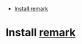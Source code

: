 <!-- prettier-ignore-start -->
<!-- remark-ignore-start -->
<!-- START doctoc generated TOC please keep comment here to allow auto update -->
<!-- DON'T EDIT THIS SECTION, INSTEAD RE-RUN doctoc TO UPDATE -->

- [Install remark](#install-remark)

<!-- END doctoc generated TOC please keep comment here to allow auto update -->
<!-- remark-ignore-end -->
<!-- prettier-ignore-end -->
<!-- Begin the documentation section -->
<!-- TODO: add another section here -->

<!-- remark-ignore -->
# Install [remark](https://npm.im/remark)
